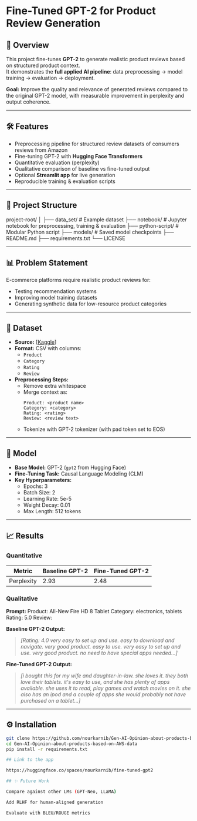 # Fine-Tuned GPT-2 for Product Review Generation

## 📌 Overview
This project fine-tunes **GPT-2** to generate realistic product reviews based on structured product context.  
It demonstrates the **full applied AI pipeline**: data preprocessing → model training → evaluation → deployment.

**Goal:** Improve the quality and relevance of generated reviews compared to the original GPT-2 model, with measurable improvement in perplexity and output coherence.

---

## 🛠 Features
- Preprocessing pipeline for structured review datasets of consumers reviews from Amazon
- Fine-tuning GPT-2 with **Hugging Face Transformers**  
- Quantitative evaluation (perplexity)  
- Qualitative comparison of baseline vs fine-tuned output  
- Optional **Streamlit app** for live generation  
- Reproducible training & evaluation scripts

---

## 📂 Project Structure


project-root/
│
├── data_set/ # Example dataset
├── notebook/ # Jupyter notebook for preprocessing, training & evaluation
├── python-script/ # Modular Python script
├── models/ # Saved model checkpoints
├── README.md
├── requirements.txt
└── LICENSE


---

## 📊 Problem Statement
E-commerce platforms require realistic product reviews for:
- Testing recommendation systems  
- Improving model training datasets  
- Generating synthetic data for low-resource product categories  

---

## 📑 Dataset
- **Source:** [[Kaggle](https://www.kaggle.com/datasets/datafiniti/consumer-reviews-of-amazon-products)]  
- **Format:** CSV with columns:
  - `Product`
  - `Category`
  - `Rating`
  - `Review`
- **Preprocessing Steps:**
  - Remove extra whitespace
  - Merge context as:  
    ```
    Product: <product name>
    Category: <category>
    Rating: <rating>
    Review: <review text>
    ```
  - Tokenize with GPT-2 tokenizer (with pad token set to EOS)

---

## 🧠 Model
- **Base Model:** GPT-2 (`gpt2` from Hugging Face)  
- **Fine-Tuning Task:** Causal Language Modeling (CLM)  
- **Key Hyperparameters:**
  - Epochs: 3
  - Batch Size: 2
  - Learning Rate: 5e-5
  - Weight Decay: 0.01
  - Max Length: 512 tokens

---

## 📈 Results

### Quantitative
| Metric         | Baseline GPT-2 | Fine-Tuned GPT-2 |
|----------------|---------------|------------------|
| Perplexity     | 2.93          | 2.48             |

### Qualitative
**Prompt:**
Product: All-New Fire HD 8 Tablet
Category: electronics, tablets
Rating: 5.0
Review:

**Baseline GPT-2 Output:**
> _[Rating: 4.0 very easy to set up and use. easy to download and navigate. very good product. easy to use. very easy to set up and use. very good product. no need to have special apps needed...]_  

**Fine-Tuned GPT-2 Output:**
> _[i bought this for my wife and daughter-in-law. she loves it. they both love their tablets. it's easy to use, and she has plenty of apps available. she uses it to read, play games and watch movies on it. she also has an ipod and a couple of apps she would probably not have purchased on a tablet...]_

---

## ⚙️ Installation
```bash
git clone https://github.com/nourkarnib/Gen-AI-Opinion-about-products-based-on-AWS-data.git
cd Gen-AI-Opinion-about-products-based-on-AWS-data
pip install -r requirements.txt

## Link to the app

https://huggingface.co/spaces/nourkarnib/fine-tuned-gpt2

## ✨ Future Work

Compare against other LMs (GPT-Neo, LLaMA)

Add RLHF for human-aligned generation

Evaluate with BLEU/ROUGE metrics